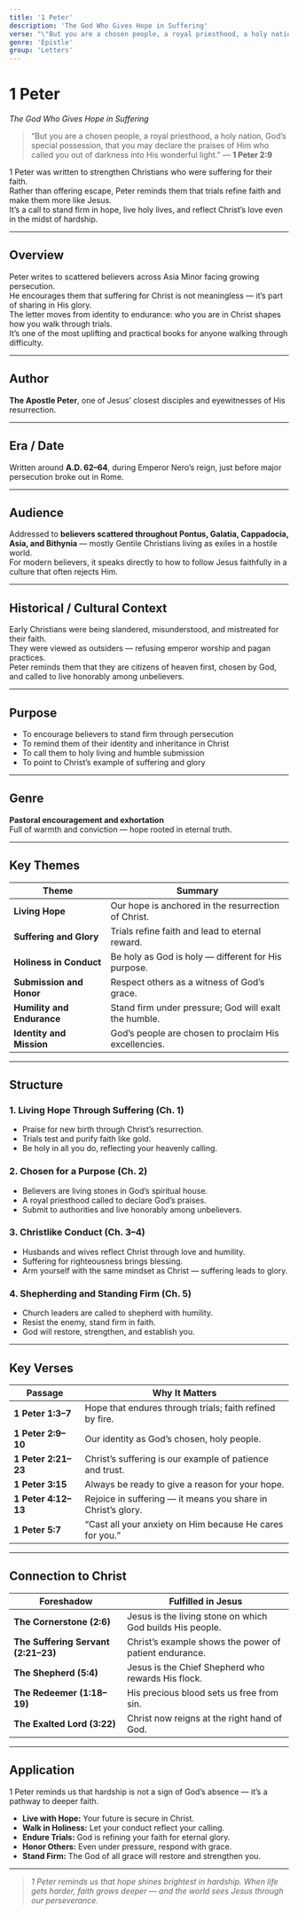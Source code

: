 ```yaml
---
title: '1 Peter'
description: 'The God Who Gives Hope in Suffering'
verse: "\"But you are a chosen people, a royal priesthood, a holy nation, God's special possession, that you may declare the praises of Him who called you out of darkness into His wonderful light.\" — 1 Peter 2:9"
genre: 'Epistle'
group: 'Letters'
---
```


# 1 Peter  
*The God Who Gives Hope in Suffering*

> “But you are a chosen people, a royal priesthood, a holy nation, God’s special possession, that you may declare the praises of Him who called you out of darkness into His wonderful light.” — **1 Peter 2:9**

1 Peter was written to strengthen Christians who were suffering for their faith.  
Rather than offering escape, Peter reminds them that trials refine faith and make them more like Jesus.  
It’s a call to stand firm in hope, live holy lives, and reflect Christ’s love even in the midst of hardship.

---

## Overview  
Peter writes to scattered believers across Asia Minor facing growing persecution.  
He encourages them that suffering for Christ is not meaningless — it’s part of sharing in His glory.  
The letter moves from identity to endurance: who you are in Christ shapes how you walk through trials.  
It’s one of the most uplifting and practical books for anyone walking through difficulty.

---

## Author  
**The Apostle Peter**, one of Jesus’ closest disciples and eyewitnesses of His resurrection.

---

## Era / Date  
Written around **A.D. 62–64**, during Emperor Nero’s reign, just before major persecution broke out in Rome.

---

## Audience  
Addressed to **believers scattered throughout Pontus, Galatia, Cappadocia, Asia, and Bithynia** — mostly Gentile Christians living as exiles in a hostile world.  
For modern believers, it speaks directly to how to follow Jesus faithfully in a culture that often rejects Him.

---

## Historical / Cultural Context  
Early Christians were being slandered, misunderstood, and mistreated for their faith.  
They were viewed as outsiders — refusing emperor worship and pagan practices.  
Peter reminds them that they are citizens of heaven first, chosen by God, and called to live honorably among unbelievers.

---

## Purpose  
- To encourage believers to stand firm through persecution  
- To remind them of their identity and inheritance in Christ  
- To call them to holy living and humble submission  
- To point to Christ’s example of suffering and glory  

---

## Genre  
**Pastoral encouragement and exhortation**  
Full of warmth and conviction — hope rooted in eternal truth.

---

## Key Themes  

| Theme | Summary |
|-------|----------|
| **Living Hope** | Our hope is anchored in the resurrection of Christ. |
| **Suffering and Glory** | Trials refine faith and lead to eternal reward. |
| **Holiness in Conduct** | Be holy as God is holy — different for His purpose. |
| **Submission and Honor** | Respect others as a witness of God’s grace. |
| **Humility and Endurance** | Stand firm under pressure; God will exalt the humble. |
| **Identity and Mission** | God’s people are chosen to proclaim His excellencies. |

---

## Structure  

### 1. Living Hope Through Suffering (Ch. 1)
- Praise for new birth through Christ’s resurrection.  
- Trials test and purify faith like gold.  
- Be holy in all you do, reflecting your heavenly calling.  

### 2. Chosen for a Purpose (Ch. 2)
- Believers are living stones in God’s spiritual house.  
- A royal priesthood called to declare God’s praises.  
- Submit to authorities and live honorably among unbelievers.  

### 3. Christlike Conduct (Ch. 3–4)
- Husbands and wives reflect Christ through love and humility.  
- Suffering for righteousness brings blessing.  
- Arm yourself with the same mindset as Christ — suffering leads to glory.  

### 4. Shepherding and Standing Firm (Ch. 5)
- Church leaders are called to shepherd with humility.  
- Resist the enemy, stand firm in faith.  
- God will restore, strengthen, and establish you.  

---

## Key Verses  

| Passage | Why It Matters |
|----------|----------------|
| **1 Peter 1:3–7** | Hope that endures through trials; faith refined by fire. |
| **1 Peter 2:9–10** | Our identity as God’s chosen, holy people. |
| **1 Peter 2:21–23** | Christ’s suffering is our example of patience and trust. |
| **1 Peter 3:15** | Always be ready to give a reason for your hope. |
| **1 Peter 4:12–13** | Rejoice in suffering — it means you share in Christ’s glory. |
| **1 Peter 5:7** | “Cast all your anxiety on Him because He cares for you.” |

---

## Connection to Christ  

| Foreshadow | Fulfilled in Jesus |
|-------------|-------------------|
| **The Cornerstone (2:6)** | Jesus is the living stone on which God builds His people. |
| **The Suffering Servant (2:21–23)** | Christ’s example shows the power of patient endurance. |
| **The Shepherd (5:4)** | Jesus is the Chief Shepherd who rewards His flock. |
| **The Redeemer (1:18–19)** | His precious blood sets us free from sin. |
| **The Exalted Lord (3:22)** | Christ now reigns at the right hand of God. |

---

## Application  
1 Peter reminds us that hardship is not a sign of God’s absence — it’s a pathway to deeper faith.  
- **Live with Hope:** Your future is secure in Christ.  
- **Walk in Holiness:** Let your conduct reflect your calling.  
- **Endure Trials:** God is refining your faith for eternal glory.  
- **Honor Others:** Even under pressure, respond with grace.  
- **Stand Firm:** The God of all grace will restore and strengthen you.  

---

> *1 Peter reminds us that hope shines brightest in hardship. When life gets harder, faith grows deeper — and the world sees Jesus through our perseverance.*
